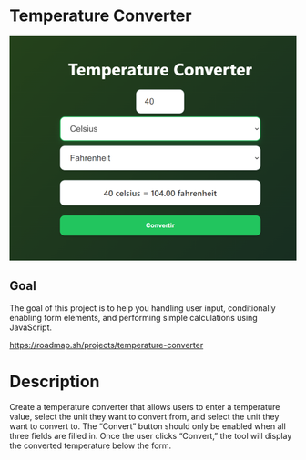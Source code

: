 # Temperature Converter

![Temperature Converter](project-screenshot.png)

## Goal

The goal of this project is to help you handling user input, conditionally enabling form elements, and performing simple calculations using JavaScript.

https://roadmap.sh/projects/temperature-converter

# Description

Create a temperature converter that allows users to enter a temperature value, select the unit they want to convert from, and select the unit they want to convert to. The “Convert” button should only be enabled when all three fields are filled in. Once the user clicks “Convert,” the tool will display the converted temperature below the form.
